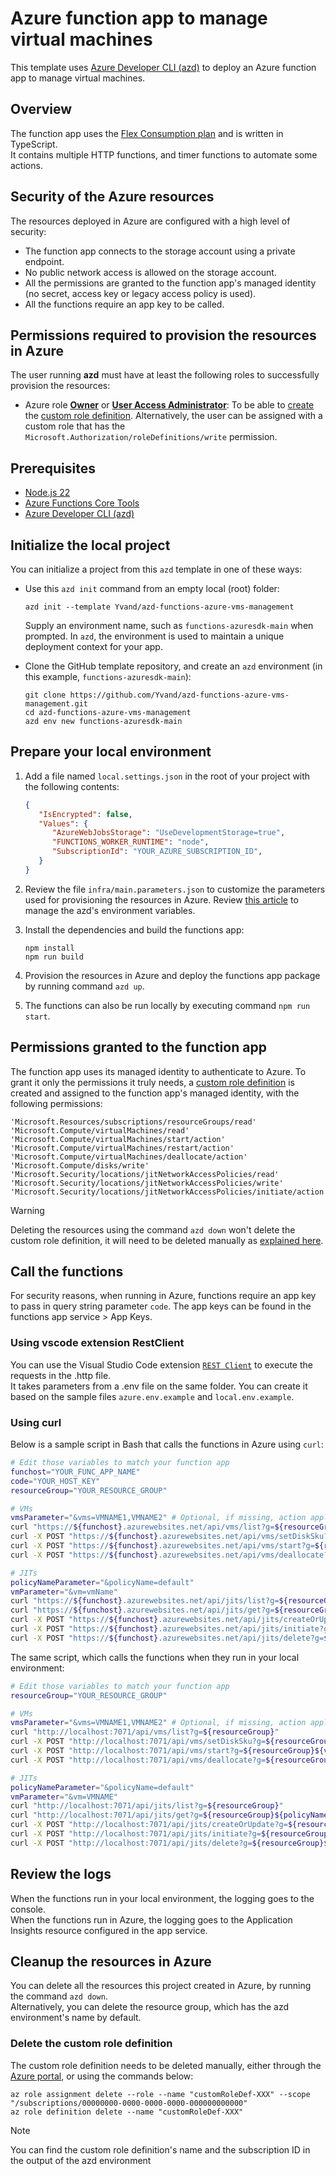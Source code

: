 <!--
---
name: Azure function app to manage virtual machines
description: This template uses Azure Developer CLI (azd) to deploy an Azure function app to manage virtual machines running in Azure.
page_type: sample
languages:
- azdeveloper
- bicep
- nodejs
- typescript
products:
- azure-functions
urlFragment: azd-functions-azure-vms-management
---
-->

# Azure function app to manage virtual machines

This template uses [Azure Developer CLI (azd)](https://aka.ms/azd) to deploy an Azure function app to manage virtual machines.

## Overview

The function app uses the [Flex Consumption plan](https://learn.microsoft.com/azure/azure-functions/flex-consumption-plan) and is written in TypeScript.  
It contains multiple HTTP functions, and timer functions to automate some actions.

## Security of the Azure resources

The resources deployed in Azure are configured with a high level of security: 
- The function app connects to the storage account using a private endpoint.
- No public network access is allowed on the storage account.
- All the permissions are granted to the function app's managed identity (no secret, access key or legacy access policy is used).
- All the functions require an app key to be called.

## Permissions required to provision the resources in Azure

The user running **azd** must have at least the following roles to successfully provision the resources:

- Azure role **[Owner](https://learn.microsoft.com/azure/role-based-access-control/built-in-roles#owner)** or **[User Access Administrator](https://learn.microsoft.com/azure/role-based-access-control/built-in-roles#user-access-administrator)**: To be able to [create](https://learn.microsoft.com/azure/role-based-access-control/custom-roles-rest#create-a-custom-role) the [custom role definition](#Permissions-granted-to-the-function-app). Alternatively, the user can be assigned with a custom role that has the `Microsoft.Authorization/roleDefinitions/write` permission.

## Prerequisites

- [Node.js 22](https://www.nodejs.org/)
- [Azure Functions Core Tools](https://learn.microsoft.com/azure/azure-functions/functions-run-local)
- [Azure Developer CLI (azd)](https://learn.microsoft.com/azure/developer/azure-developer-cli/install-azd)

## Initialize the local project

You can initialize a project from this `azd` template in one of these ways:

- Use this `azd init` command from an empty local (root) folder:

    ```shell
    azd init --template Yvand/azd-functions-azure-vms-management
    ```

    Supply an environment name, such as `functions-azuresdk-main` when prompted. In `azd`, the environment is used to maintain a unique deployment context for your app.

- Clone the GitHub template repository, and create an `azd` environment (in this example, `functions-azuresdk-main`):

    ```shell
    git clone https://github.com/Yvand/azd-functions-azure-vms-management.git
    cd azd-functions-azure-vms-management
    azd env new functions-azuresdk-main
    ```

## Prepare your local environment

1. Add a file named `local.settings.json` in the root of your project with the following contents:

   ```json
   {
      "IsEncrypted": false,
      "Values": {
         "AzureWebJobsStorage": "UseDevelopmentStorage=true",
         "FUNCTIONS_WORKER_RUNTIME": "node",
         "SubscriptionId": "YOUR_AZURE_SUBSCRIPTION_ID",
      }
   }
   ```

1. Review the file `infra/main.parameters.json` to customize the parameters used for provisioning the resources in Azure. Review [this article](https://learn.microsoft.com/azure/developer/azure-developer-cli/manage-environment-variables) to manage the azd's environment variables.

1. Install the dependencies and build the functions app:

   ```shell
   npm install
   npm run build
   ```

1. Provision the resources in Azure and deploy the functions app package by running command `azd up`.

1. The functions can also be run locally by executing command `npm run start`.

## Permissions granted to the function app

The function app uses its managed identity to authenticate to Azure. To grant it only the permissions it truly needs, a [custom role definition](infra/app/permissions.bicep#L7) is created and assigned to the function app's managed identity, with the following permissions:

```bicep
'Microsoft.Resources/subscriptions/resourceGroups/read'
'Microsoft.Compute/virtualMachines/read'
'Microsoft.Compute/virtualMachines/start/action'
'Microsoft.Compute/virtualMachines/restart/action'
'Microsoft.Compute/virtualMachines/deallocate/action'
'Microsoft.Compute/disks/write'
'Microsoft.Security/locations/jitNetworkAccessPolicies/read'
'Microsoft.Security/locations/jitNetworkAccessPolicies/write'
'Microsoft.Security/locations/jitNetworkAccessPolicies/initiate/action'
```

> [!WARNING]
> Deleting the resources using the command `azd down` won't delete the custom role definition, it will need to be deleted manually as [explained here](#Delete-the-custom-role-definition).

## Call the functions

For security reasons, when running in Azure, functions require an app key to pass in query string parameter `code`. The app keys can be found in the functions app service > App Keys.  

### Using vscode extension RestClient

You can use the Visual Studio Code extension [`REST Client`](https://marketplace.visualstudio.com/items?itemName=humao.rest-client) to execute the requests in the .http file.  
It takes parameters from a .env file on the same folder. You can create it based on the sample files `azure.env.example` and `local.env.example`.

### Using curl

Below is a sample script in Bash that calls the functions in Azure using `curl`:

```bash
# Edit those variables to match your function app
funchost="YOUR_FUNC_APP_NAME"
code="YOUR_HOST_KEY"
resourceGroup="YOUR_RESOURCE_GROUP"

# VMs
vmsParameter="&vms=VMNAME1,VMNAME2" # Optional, if missing, action applies to all VMs in the resource group
curl "https://${funchost}.azurewebsites.net/api/vms/list?g=${resourceGroup}"
curl -X POST "https://${funchost}.azurewebsites.net/api/vms/setDiskSku?g=${resourceGroup}${vmsParameter}"
curl -X POST "https://${funchost}.azurewebsites.net/api/vms/start?g=${resourceGroup}${vmsParameter}"
curl -X POST "https://${funchost}.azurewebsites.net/api/vms/deallocate?g=${resourceGroup}${vmsParameter}}&nowait"

# JITs
policyNameParameter="&policyName=default"
vmParameter="&vm=vmName"
curl "https://${funchost}.azurewebsites.net/api/jits/list?g=${resourceGroup}"
curl "https://${funchost}.azurewebsites.net/api/jits/get?g=${resourceGroup}${policyNameParameter}${vmParameter}"
curl -X POST "https://${funchost}.azurewebsites.net/api/jits/createOrUpdate?g=${resourceGroup}${policyNameParameter}${vmParameter}"
curl -X POST "https://${funchost}.azurewebsites.net/api/jits/initiate?g=${resourceGroup}${policyNameParameter}${vmParameter}"
curl -X POST "https://${funchost}.azurewebsites.net/api/jits/delete?g=${resourceGroup}${policyNameParameter}"
```

The same script, which calls the functions when they run in your local environment:

```bash
# Edit those variables to match your function app
resourceGroup="YOUR_RESOURCE_GROUP"

# VMs
vmsParameter="&vms=VMNAME1,VMNAME2" # Optional, if missing, action applies to all VMs in the resource group
curl "http://localhost:7071/api/vms/list?g=${resourceGroup}"
curl -X POST "http://localhost:7071/api/vms/setDiskSku?g=${resourceGroup}${vmsParameter}"
curl -X POST "http://localhost:7071/api/vms/start?g=${resourceGroup}${vmsParameter}"
curl -X POST "http://localhost:7071/api/vms/deallocate?g=${resourceGroup}${vmsParameter}}&nowait"

# JITs
policyNameParameter="&policyName=default"
vmParameter="&vm=VMNAME"
curl "http://localhost:7071/api/jits/list?g=${resourceGroup}"
curl "http://localhost:7071/api/jits/get?g=${resourceGroup}${policyNameParameter}${vmParameter}"
curl -X POST "http://localhost:7071/api/jits/createOrUpdate?g=${resourceGroup}${policyNameParameter}${vmParameter}"
curl -X POST "http://localhost:7071/api/jits/initiate?g=${resourceGroup}${policyNameParameter}${vmParameter}"
curl -X POST "http://localhost:7071/api/jits/delete?g=${resourceGroup}${policyNameParameter}"
```

## Review the logs

When the functions run in your local environment, the logging goes to the console.  
When the functions run in Azure, the logging goes to the Application Insights resource configured in the app service.  

## Cleanup the resources in Azure

You can delete all the resources this project created in Azure, by running the command `azd down`.  
Alternatively, you can delete the resource group, which has the azd environment's name by default.

### Delete the custom role definition

The custom role definition needs to be deleted manually, either through the [Azure portal](https://portal.azure.com/#blade/Microsoft_Azure_Billing/SubscriptionsBlade), or using the commands below:

```shell
az role assignment delete --role --name "customRoleDef-XXX" --scope "/subscriptions/00000000-0000-0000-0000-000000000000"
az role definition delete --name "customRoleDef-XXX"
```

> [!NOTE]
> You can find the custom role definition's name and the subscription ID in the output of the azd environment
